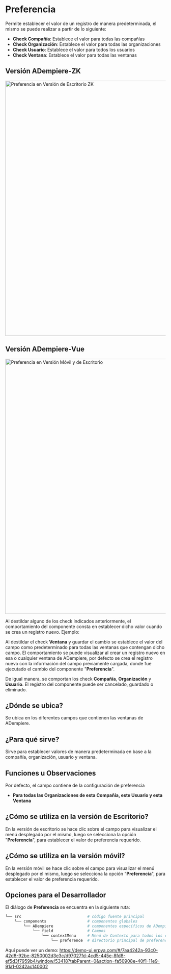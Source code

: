 # Preferencia

Permite establecer el valor de un registro de manera predeterminada, el mismo se puede realizar a partir de lo siguiente:

  - **Check Compañía**: Establece el valor para todas las compañías
  - **Check Organización**: Establece el valor para todas las organizaciones
  - **Check Usuario**: Establece el valor para todos los usuarios
  - **Check Ventana**: Establece el valor para todas las ventanas
## Versión ADempiere-ZK

<img :src="$withBase('/images/components/preference/zk-desktop-version-preference.png')" alt="Preferencia en Versión de Escritorio ZK" width="800px">

## Versión ADempiere-Vue

<img :src="$withBase('/images/components/preference/preference-desktop-mobile.png')" alt="Preferencia en Versión Móvil y de Escritorio" width="800px">

Al destildar alguno de los check indicados anteriormente, el comportamiento del componente consta en establecer dicho valor cuando se crea un registro nuevo. Ejemplo:

  Al destildar el check **Ventana** y guardar el cambio se establece el valor del campo como predeterminado para todas las ventanas que contengan dicho campo. El comportamiento se puede visualizar al crear un registro nuevo en esa o cualquier ventana de ADempiere, por defecto se crea el registro nuevo con la información del campo previamente cargada, donde fue ejecutado el cambio del componente "**Preferencia**".

De igual manera, se comportan los check **Compañía**, **Organización** y **Usuario**. El registro del componente puede ser cancelado, guardado o eliminado.

## ¿Dónde se ubica?

Se ubica en los diferentes campos que contienen las ventanas de ADempiere.

## ¿Para qué sirve?

Sirve para establecer valores de manera predeterminada en base a la compañía, organización, usuario y ventana.

## Funciones u Observaciones

Por defecto, el campo contiene de la configuración de preferencia 

  - **Para todas las Organizaciones de esta Compañía, este Usuario y esta Ventana**

## ¿Cómo se utiliza en la versión de Escritorio?

En la versión de escritorio se hace clic sobre el campo para visualizar el menú desplegado por el mismo, luego se selecciona la opción "**Preferencia**", para establecer el valor de preferencia requerido.

## ¿Cómo se utiliza en la versión móvil?

En la versión móvil se hace clic sobre el campo para visualizar el menú desplegado por el mismo, luego se selecciona la opción "**Preferencia**", para establecer el valor de preferencia requerido.

## Opciones para el Desarrollador

El diálogo de **Preferencia** se encuentra en la siguiente ruta:

```bash
└── src                             # código fuente principal
    └── components                  # componentes globales
        └── ADempiere               # componentes específicos de ADempiere
            └── field               # Campos
                └── contextMenu     # Menú de Contexto para todos los campos
                    └── preference  # directorio principal de preferencias

```
Aquí puede ver un demo: https://demo-ui.erpya.com/#/7aa4242a-93c0-42d8-92be-8250002d3e3c/d97027fd-4cd5-445e-8fd8-ef5d3f7959b4/window/53418?tabParent=0&action=fa50908e-40f1-11e9-91a1-0242ac140002
